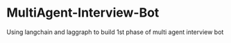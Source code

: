 # MultiAgent-Interview-Bot
Using langchain and laggraph to build 1st phase of multi agent interview bot

